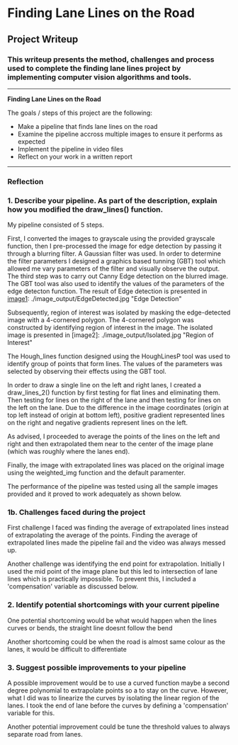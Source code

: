 # **Finding Lane Lines on the Road** 

## Project Writeup

### This writeup presents the method, challenges and process used to complete the finding lane lines project by implementing computer vision algorithms and tools.

---

**Finding Lane Lines on the Road**

The goals / steps of this project are the following:
* Make a pipeline that finds lane lines on the road
* Examine the pipeline accross multiple images to ensure it performs as expected
* Implement the pipeline in video files
* Reflect on your work in a written report


[//]: # (Image References)

[image1]: ./examples/grayscale.jpg "Grayscale"

---

### Reflection

### 1. Describe your pipeline. As part of the description, explain how you modified the draw_lines() function.

My pipeline consisted of 5 steps. 

First, I converted the images to grayscale using the provided grayscale function, then I pre-processed the image for edge detection by passing it through a blurring filter. A Gaussian filter was used. In order to determine the filter parameters I designed a graphics based tunning (GBT) tool which allowed me vary parameters of the filter and visually observe the output. The third step was to carry out Canny Edge detection on the blurred image. The GBT tool was also used to identify the values of the parameters of the edge detecton function. 
The result of Edge detection is presented in [image1]: ./image_output/EdgeDetected.jpg "Edge Detection"

Subsequently, region of interest was isolated by masking the edge-detected image with a 4-cornered polygon. The 4-cornered polygon was constructed by identifying region of interest in the image.  The isolated image is presented in [image2]: ./image_output/Isolated.jpg "Region of Interest"

The Hough_lines function designed using the HoughLinesP tool was used to identify group of points that form lines. The values of the parameters was selected by observing their effects using the GBT tool.

In order to draw a single line on the left and right lanes, I created a draw_lines_2() function by first testing for flat lines and eliminating them. Then testing for lines on the right of the lane and then testing for lines on the left on the lane. Due to the difference in the image coordinates (origin at top left instead of origin at bottom left), positive gradient represented lines on the right and negative gradients represent lines on the left.

As advised, I proceeded to average the points of the lines on the left and right and then extrapolated them near to the center of the image plane (which was roughly where the lanes end). 

Finally, the image with extrapolated lines was placed on the original image using the weighted_img function and the default paramenter.

The performance of the pipeline was tested using all the sample images provided and it proved to work adequately as shown below.

[image3]: ./image_output/solidWhiteCurve.jpg "solidWhiteCurve"
[image4]: ./image_output/solidWhiteRight.jpg "solidWhiteRight"
[image5]: ./image_output/solidYellowCurve.jpg "solidYellowCurve"
[image6]: ./image_output/solidYellowCurve2.jpg "solidYellowCurve2"
[image7]: ./image_output/solidYellowLeft.jpg "solidYellowLeft"
[image7]: ./image_output/whiteCarLaneSwitch.jpg "whiteCarLaneSwitch"

### 1b. Challenges faced during the project
First challenge I faced was finding the average of extrapolated lines instead of extrapolating the average of the points. Finding the average of extrapolated lines made the pipeline fail and the video was always messed up.

Another challenge was identifying the end point for extrapolation. Initially I used the mid point of the image plane but this led to intersection of lane lines which is practically impossible. To prevent this, I included a 'compensation' variable as discussed below.


### 2. Identify potential shortcomings with your current pipeline


One potential shortcoming would be what would happen when the lines curves or bends, the straight line doesnt follow the bend

Another shortcoming could be when the road is almost same colour as the lanes, it would be difficult to differentiate


### 3. Suggest possible improvements to your pipeline

A possible improvement would be to use a curved function maybe a second degree polynomial to extrapolate points so a to stay on the curve. However, what I did was to linearize the curves by isolating the linear region of the lanes. I took the end of lane before the curves by defining a 'compensation' variable for this.

Another potential improvement could be tune the threshold values to always separate road from lanes.
